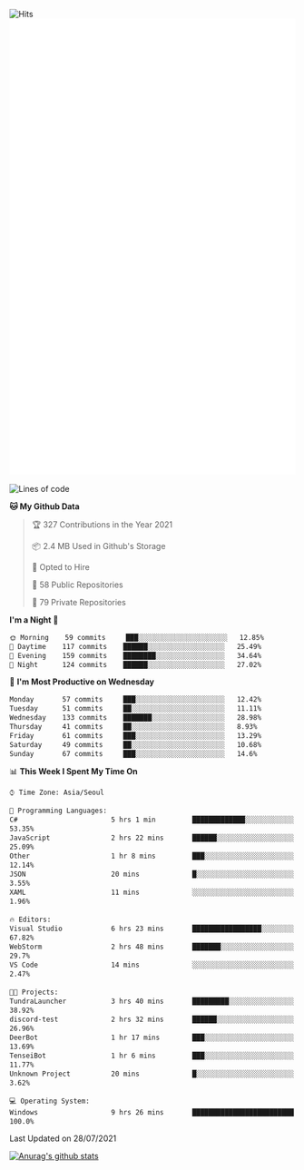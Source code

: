 ![Hits](https://hits.seeyoufarm.com/api/count/incr/badge.svg?url=https%3A%2F%2Fgithub.com%2Fkokose1234&count_bg=%2379C83D&title_bg=%23555555&icon=apple.svg&icon_color=%23E7E7E7&title=hits&edge_flat=false)
<br/>
![Metrics](https://github.com/kokose1234/kokose1234/blob/main/github-metrics.svg)

<!--START_SECTION:waka-->
![Lines of code](https://img.shields.io/badge/From%20Hello%20World%20I%27ve%20Written-12.6%20million%20lines%20of%20code-blue)

**🐱 My Github Data** 

> 🏆 327 Contributions in the Year 2021
 > 
> 📦 2.4 MB Used in Github's Storage 
 > 
> 💼 Opted to Hire
 > 
> 📜 58 Public Repositories 
 > 
> 🔑 79 Private Repositories  
 > 
**I'm a Night 🦉** 

```text
🌞 Morning    59 commits     ███░░░░░░░░░░░░░░░░░░░░░░   12.85% 
🌆 Daytime    117 commits    ██████░░░░░░░░░░░░░░░░░░░   25.49% 
🌃 Evening    159 commits    ████████░░░░░░░░░░░░░░░░░   34.64% 
🌙 Night      124 commits    ██████░░░░░░░░░░░░░░░░░░░   27.02%

```
📅 **I'm Most Productive on Wednesday** 

```text
Monday       57 commits     ███░░░░░░░░░░░░░░░░░░░░░░   12.42% 
Tuesday      51 commits     ██░░░░░░░░░░░░░░░░░░░░░░░   11.11% 
Wednesday    133 commits    ███████░░░░░░░░░░░░░░░░░░   28.98% 
Thursday     41 commits     ██░░░░░░░░░░░░░░░░░░░░░░░   8.93% 
Friday       61 commits     ███░░░░░░░░░░░░░░░░░░░░░░   13.29% 
Saturday     49 commits     ██░░░░░░░░░░░░░░░░░░░░░░░   10.68% 
Sunday       67 commits     ███░░░░░░░░░░░░░░░░░░░░░░   14.6%

```


📊 **This Week I Spent My Time On** 

```text
⌚︎ Time Zone: Asia/Seoul

💬 Programming Languages: 
C#                       5 hrs 1 min         █████████████░░░░░░░░░░░░   53.35% 
JavaScript               2 hrs 22 mins       ██████░░░░░░░░░░░░░░░░░░░   25.09% 
Other                    1 hr 8 mins         ███░░░░░░░░░░░░░░░░░░░░░░   12.14% 
JSON                     20 mins             █░░░░░░░░░░░░░░░░░░░░░░░░   3.55% 
XAML                     11 mins             ░░░░░░░░░░░░░░░░░░░░░░░░░   1.96%

🔥 Editors: 
Visual Studio            6 hrs 23 mins       █████████████████░░░░░░░░   67.82% 
WebStorm                 2 hrs 48 mins       ███████░░░░░░░░░░░░░░░░░░   29.7% 
VS Code                  14 mins             ░░░░░░░░░░░░░░░░░░░░░░░░░   2.47%

🐱‍💻 Projects: 
TundraLauncher           3 hrs 40 mins       █████████░░░░░░░░░░░░░░░░   38.92% 
discord-test             2 hrs 32 mins       ██████░░░░░░░░░░░░░░░░░░░   26.96% 
DeerBot                  1 hr 17 mins        ███░░░░░░░░░░░░░░░░░░░░░░   13.69% 
TenseiBot                1 hr 6 mins         ███░░░░░░░░░░░░░░░░░░░░░░   11.77% 
Unknown Project          20 mins             █░░░░░░░░░░░░░░░░░░░░░░░░   3.62%

💻 Operating System: 
Windows                  9 hrs 26 mins       █████████████████████████   100.0%

```


 Last Updated on 28/07/2021
<!--END_SECTION:waka-->

[![Anurag's github stats](https://github-readme-stats.vercel.app/api?username=kokose1234&theme=dracula)](https://github.com/anuraghazra/github-readme-stats)



	
